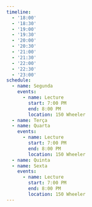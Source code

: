 ```yaml
---
timeline:
  - '18:00'
  - '18:30'
  - '19:00'
  - '19:30'
  - '20:00'
  - '20:30'
  - '21:00'
  - '21:30'
  - '22:00'
  - '22:30'
  - '23:00'
schedule:
  - name: Segunda
    events:
      - name: Lecture
        start: 7:00 PM
        end: 8:00 PM
        location: 150 Wheeler
  - name: Terça
  - name: Quarta
    events:
      - name: Lecture
        start: 7:00 PM
        end: 8:00 PM
        location: 150 Wheeler
  - name: Quinta
  - name: Sexta
    events:
      - name: Lecture
        start: 7:00 PM
        end: 8:00 PM
        location: 150 Wheeler
---
```

